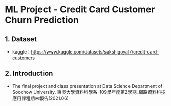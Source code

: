 # ML Project - Credit Card Customer Churn Prediction
## 1. Dataset <br>
   * kaggle：https://www.kaggle.com/datasets/sakshigoyal7/credit-card-customers <br>
      
## 2. Introduction <br>   
   * The final project and class presentation at Data Science Department of Soochow University.
     東吳大學資料科學系-109學年度第2學期_網路資料科技應用課程期末報告(2021.06)

